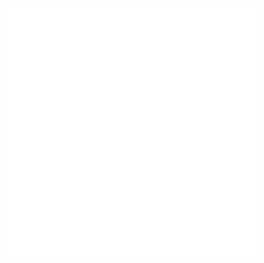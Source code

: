 <img src="https://raw.githubusercontent.com/bhdamiati/bhdamiati/800a160a3462a28b8cbaf119519029d008199478/assets/images/profile-card.svg">
